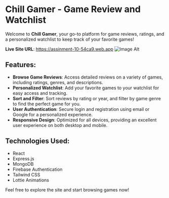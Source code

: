 
# Chill Gamer - Game Review and Watchlist

Welcome to **Chill Gamer**, your go-to platform for game reviews, ratings, and a personalized watchlist to keep track of your favorite games!

**Live Site URL**: https://assinment-10-54ca9.web.app
 ![Image Alt](https://github.com/PranayChowdhury00/Chill-Gamer---Game-Review-and-Watchlist/blob/main/assinment-10-54ca9.web.app_%20(1).png?raw=true)

## Features:
- **Browse Game Reviews**: Access detailed reviews on a variety of games, including ratings, genres, and descriptions.
- **Personalized Watchlist**: Add your favorite games to your watchlist for easy access and tracking.
- **Sort and Filter**: Sort reviews by rating or year, and filter by game genre to find the perfect game for you.
- **User Authentication**: Secure login and registration using email or Google for a personalized experience.
- **Responsive Design**: Optimized for all devices, providing an excellent user experience on both desktop and mobile.

## Technologies Used:
- React
- Express.js
- MongoDB
- Firebase Authentication
- Tailwind CSS
- Lottie Animations

Feel free to explore the site and start browsing games now!
